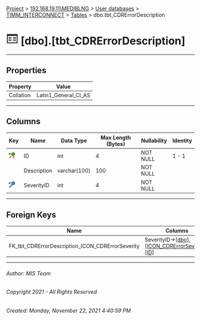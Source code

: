 #### 

[Project](../../../../index.md) > [192.168.19.11\\MEDIBLNG](../../../index.md) > [User databases](../../index.md) > [TIMM_INTERCONNECT](../index.md) > [Tables](Tables.md) > dbo.tbt_CDRErrorDescription

# ![Tables](../../../../Images/Table32.png) [dbo].[tbt_CDRErrorDescription]

---

## <a name="#properties"></a>Properties

| Property | Value |
|---|---|
| Collation | Latin1_General_CI_AS |


---

## <a name="#columns"></a>Columns

| Key | Name | Data Type | Max Length (Bytes) | Nullability | Identity |
|---|---|---|---|---|---|
| [![Cluster Primary Key PK_tbt_CDRErrorDescription: ID](../../../../Images/pkcluster.png)](#indexes) | ID | int | 4 | NOT NULL | 1 - 1 |
|  | Description | varchar(100) | 100 | NOT NULL |  |
| [![Foreign Keys FK_tbt_CDRErrorDescription_ICON_CDRErrorSeverity: [dbo].[ICON_CDRErrorSeverity].SeverityID](../../../../Images/fk.png)](#foreignkeys) | SeverityID | int | 4 | NOT NULL |  |


---

## <a name="#foreignkeys"></a>Foreign Keys

| Name | Columns |
|---|---|
| FK_tbt_CDRErrorDescription_ICON_CDRErrorSeverity | SeverityID->[[dbo].[ICON_CDRErrorSeverity].[ID]](ICON_CDRErrorSeverity.md) |


---

###### Author:  MIS Team

###### Copyright 2021 - All Rights Reserved

###### Created: Monday, November 22, 2021 4:40:59 PM

